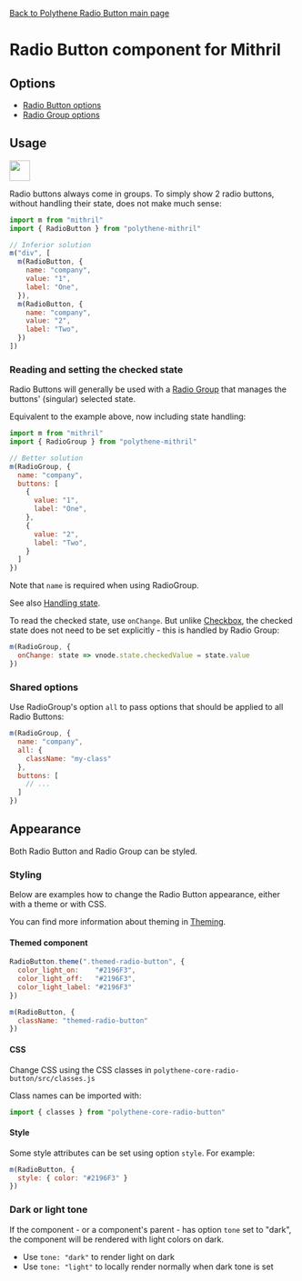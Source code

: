 [Back to Polythene Radio Button main page](../radio-button.md)

# Radio Button component for Mithril


## Options

* [Radio Button options](../radio-button.md)
* [Radio Group options](../radio-group.md)


## Usage

<a href="https://jsfiddle.net/ArthurClemens/ct0ear8h/" target="_blank"><img src="https://arthurclemens.github.io/assets/polythene/docs/try-out-green.gif" height="36" /></a>

Radio buttons always come in groups. To simply show 2 radio buttons, without handling their state, does not make much sense:

~~~javascript
import m from "mithril"
import { RadioButton } from "polythene-mithril"

// Inferior solution
m("div", [
  m(RadioButton, {
    name: "company",
    value: "1",
    label: "One",
  }),
  m(RadioButton, {
    name: "company",
    value: "2",
    label: "Two",
  })
])
~~~

### Reading and setting the checked state

Radio Buttons will generally be used with a [Radio Group](radio-group.md) that manages the buttons' (singular) selected state.

Equivalent to the example above, now including state handling:

~~~javascript
import m from "mithril"
import { RadioGroup } from "polythene-mithril"

// Better solution
m(RadioGroup, {
  name: "company",
  buttons: [
    {
      value: "1",
      label: "One",
    },
    {
      value: "2",
      label: "Two",
    }
  ]
})
~~~

Note that `name` is required when using RadioGroup.

See also [Handling state](../handling-state.md).

To read the checked state, use `onChange`. But unlike [Checkbox](checkbox.md), the checked state does not need to be set explicitly - this is handled by Radio Group:

~~~javascript
m(RadioGroup, {
  onChange: state => vnode.state.checkedValue = state.value
})
~~~

### Shared options

Use RadioGroup's option `all` to pass options that should be applied to all Radio Buttons:

~~~javascript
m(RadioGroup, {
  name: "company",
  all: {
    className: "my-class"
  },
  buttons: [
    // ...
  ]
})
~~~


## Appearance

Both Radio Button and Radio Group can be styled. 


### Styling

Below are examples how to change the Radio Button appearance, either with a theme or with CSS.

You can find more information about theming in [Theming](../theming.md).

#### Themed component

~~~javascript
RadioButton.theme(".themed-radio-button", {
  color_light_on:    "#2196F3",
  color_light_off:   "#2196F3",
  color_light_label: "#2196F3"
})

m(RadioButton, {
  className: "themed-radio-button"
})
~~~

#### CSS

Change CSS using the CSS classes in `polythene-core-radio-button/src/classes.js`

Class names can be imported with:

~~~javascript
import { classes } from "polythene-core-radio-button"
~~~


#### Style

Some style attributes can be set using option `style`. For example:

~~~javascript
m(RadioButton, {
  style: { color: "#2196F3" }
})
~~~

### Dark or light tone

If the component - or a component's parent - has option `tone` set to "dark", the component will be rendered with light colors on dark. 

* Use `tone: "dark"` to render light on dark
* Use `tone: "light"` to locally render normally when dark tone is set



